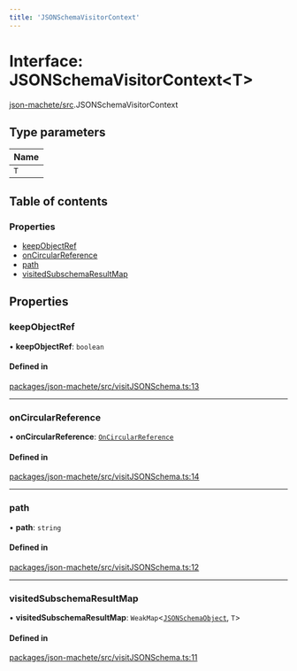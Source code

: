 ```yaml
---
title: 'JSONSchemaVisitorContext'
---
```


# Interface: JSONSchemaVisitorContext<T\>

[json-machete/src](../modules/json_machete_src).JSONSchemaVisitorContext

## Type parameters

| Name |
| :------ |
| `T` |

## Table of contents

### Properties

- [keepObjectRef](json_machete_src.JSONSchemaVisitorContext#keepobjectref)
- [onCircularReference](json_machete_src.JSONSchemaVisitorContext#oncircularreference)
- [path](json_machete_src.JSONSchemaVisitorContext#path)
- [visitedSubschemaResultMap](json_machete_src.JSONSchemaVisitorContext#visitedsubschemaresultmap)

## Properties

### keepObjectRef

• **keepObjectRef**: `boolean`

#### Defined in

[packages/json-machete/src/visitJSONSchema.ts:13](https://github.com/Urigo/graphql-mesh/blob/master/packages/json-machete/src/visitJSONSchema.ts#L13)

___

### onCircularReference

• **onCircularReference**: [`OnCircularReference`](/docs/api/enums/json_machete_src.OnCircularReference)

#### Defined in

[packages/json-machete/src/visitJSONSchema.ts:14](https://github.com/Urigo/graphql-mesh/blob/master/packages/json-machete/src/visitJSONSchema.ts#L14)

___

### path

• **path**: `string`

#### Defined in

[packages/json-machete/src/visitJSONSchema.ts:12](https://github.com/Urigo/graphql-mesh/blob/master/packages/json-machete/src/visitJSONSchema.ts#L12)

___

### visitedSubschemaResultMap

• **visitedSubschemaResultMap**: `WeakMap`<[`JSONSchemaObject`](json_machete_src.JSONSchemaObject), `T`\>

#### Defined in

[packages/json-machete/src/visitJSONSchema.ts:11](https://github.com/Urigo/graphql-mesh/blob/master/packages/json-machete/src/visitJSONSchema.ts#L11)
